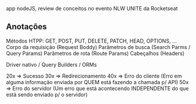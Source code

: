 app nodeJS, review de conceitos no evento NLW UNITE da Rocketseat

## Anotações

Métodos HTPP: GET, POST, PUT, DELETE, PATCH, HEAD, OPTIONS, ...
Corpo da requisição (Request Boddy)
Parâmetros de busca (Search Parms / Query Params)
Parâmetros de rota (Route Params)
Cabeçalhos (Headers)

Driver nativo / Query Builders / ORMs

20x => Sucesso
30x => Redirecionamento
40x => Erro do cliente (Erro em alguma informação enviada por QUEM está fazendo a chamada p/ API)
50x => Erro do servidor (Um erro que está acontecendo INDEPENDENTE do que está sendo enviado p/ o servidor)
